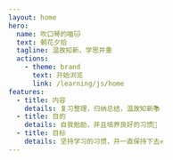 ```yaml
---
layout: home
hero:
  name: 吹口琴的喵🐱
  text: 朝花夕拾
  tagline: 温故知新，学思并重
  actions:
    - theme: brand
      text: 开始浏览
      link: /learning/js/home
features:
  - title: 内容
    details: 复习整理，归纳总结，温故知新📚
  - title: 目的
    details: 自我勉励，并且培养良好的习惯🐶
  - title: 目标
    details: 坚持学习的习惯，并一直保持下去✊
---
```

